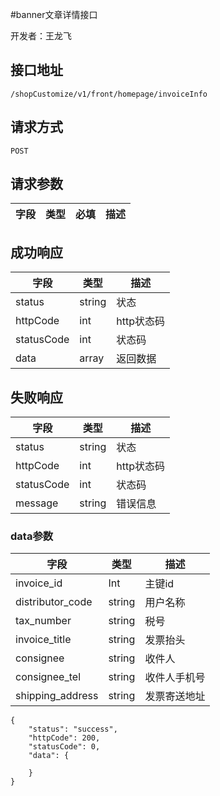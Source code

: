 #banner文章详情接口

开发者：王龙飞

## 接口地址
`/shopCustomize/v1/front/homepage/invoiceInfo`

## 请求方式
  `POST`
  
## 请求参数
| 字段 | 类型   | 必填 | 描述     |
| ---- | ------ | ---- | -------- |

## 成功响应
| 字段       | 类型    | 描述        |
| ---------- | ------- | ----------- |
| status    | string  | 状态    |
| httpCode     | int  | http状态码    |
| statusCode | int  | 状态码 |
| data  | array  | 返回数据      |

## 失败响应
| 字段       | 类型    | 描述        |
| ---------- | ------- | ----------- |
| status    | string  | 状态    |
| httpCode     | int  | http状态码    |
| statusCode | int  | 状态码 |
| message  | string  | 错误信息      |

### data参数
| 字段       | 类型    | 描述        |
| ---------- | ------- | ----------- |
| invoice_id | Int | 主键id |
| distributor_code | string | 用户名称 |
| tax_number | string | 税号 |
| invoice_title | string | 发票抬头 |
| consignee | string | 收件人 |
| consignee_tel | string | 收件人手机号 |
| shipping_address | string | 发票寄送地址 |

```
{
    "status": "success",
    "httpCode": 200,
    "statusCode": 0,
    "data": {
        
    }
}
```